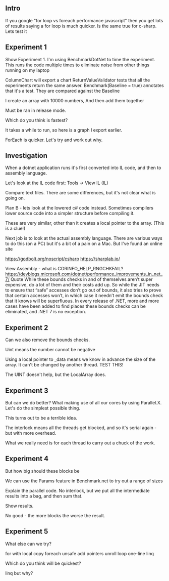 ## Intro
If you google "for loop vs foreach performance javascript" then you get lots of results saying a for loop is much quicker.
Is the same true for c-sharp.
Lets test it

## Experiment 1
Show Experiment 1.
I'm using BenchmarkDotNet to time the experiment.  This runs the code multiple times to eliminate noise from other things running on my laptop

ColumnChart will export a chart
ReturnValueValidator tests that all the experiments return the same answer.
Benchmark(Baseline = true) annotates that it's a test.  They are compared against the Baseline 

I create an array with 10000 numbers,
And then add them together

Must be ran in release mode.

Which do you think is fastest?  

It takes a while to run,  so here is a graph I export earlier.

ForEach is quicker.  Let's try and work out why.


## Investigation
When a dotnet application runs it's first converted into IL code,  and then to assembly language.

Let's look at the IL code first: Tools -> View IL (IL)

Compare text files.  There are some differences,  but it's not clear what is going on.

Plan B - lets look at the lowered c# code instead.  Sometimes compilers lower source code into a simpler structure before compiling it.

These are very similar, other than it creates a local pointer to the array.  (This is a clue!)  

Next job is to look at the actual assembly language.   There are various ways to do this (on a PC) but it's a bit of a pain on a Mac.  But I've found an online site

https://godbolt.org/noscript/csharp
https://sharplab.io/

View Assembly - what is CORINFO_HELP_RNGCHKFAIL?
https://devblogs.microsoft.com/dotnet/performance_improvements_in_net_7/
Quote
While these bounds checks in and of themselves aren’t super expensive, do a lot of them and their costs add up. So while the JIT needs to ensure that “safe” accesses don’t go out of bounds, it also tries to prove that certain accesses won’t, in which case it needn’t emit the bounds check that it knows will be superfluous. In every release of .NET, more and more cases have been added to find places these bounds checks can be eliminated, and .NET 7 is no exception.


## Experiment 2

Can we also remove the bounds checks.   

Uint means the number cannot be negative

Using a local pointer to _data means we know in advance the size of the array.  It can't be changed by another thread.  TEST THIS!

The UINT doesn't help,  but the LocalArray does.


## Experiment 3

But can we do better? What making use of all our cores by using Parallel.X.  Let's do the simplest possible thing.

This turns out to be a terrible idea.

The interlock means all the threads get blocked,  and so it's serial again - but with more overhead.

What we really need is for each thread to carry out a chuck of the work.


## Experiment 4

But how big should these blocks be

We can use the Params feature in Benchmark.net to try out a range of sizes

Explain the parallel code.  No interlock,  but we put all the intermediate results into a bag,  and then sum that.

Show results.

No good - the more blocks the worse the result. 



## Experiment 5
What else can we try?

for with local copy
foreach
unsafe add
pointers
unroll loop
one-line linq

Which do you think will be quickest?

linq but why?

